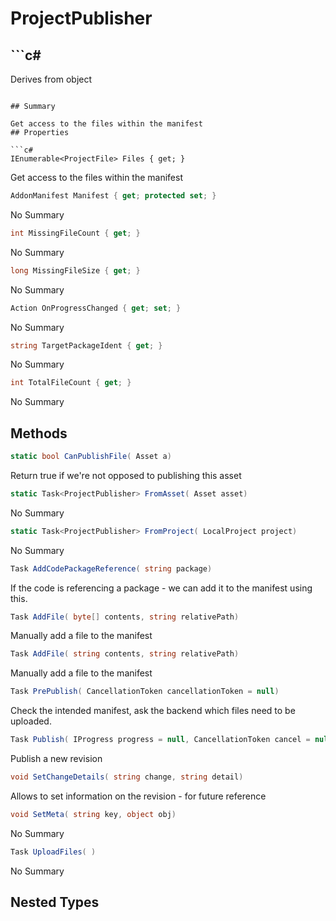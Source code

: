 # ProjectPublisher

## ```c#
Derives from object
```

## Summary

Get access to the files within the manifest
## Properties

```c#
IEnumerable<ProjectFile> Files { get; } 
```
Get access to the files within the manifest
```c#
AddonManifest Manifest { get; protected set; } 
```
No Summary
```c#
int MissingFileCount { get; } 
```
No Summary
```c#
long MissingFileSize { get; } 
```
No Summary
```c#
Action OnProgressChanged { get; set; } 
```
No Summary
```c#
string TargetPackageIdent { get; } 
```
No Summary
```c#
int TotalFileCount { get; } 
```
No Summary
## Methods

```c#
static bool CanPublishFile( Asset a) 
```
Return true if we're not opposed to publishing this asset
```c#
static Task<ProjectPublisher> FromAsset( Asset asset) 
```
No Summary
```c#
static Task<ProjectPublisher> FromProject( LocalProject project) 
```
No Summary
```c#
Task AddCodePackageReference( string package) 
```
If the code is referencing a package - we can add it to the manifest using this.
```c#
Task AddFile( byte[] contents, string relativePath) 
```
Manually add a file to the manifest
```c#
Task AddFile( string contents, string relativePath) 
```
Manually add a file to the manifest
```c#
Task PrePublish( CancellationToken cancellationToken = null) 
```
Check the intended manifest, ask the backend which files need to be uploaded.
```c#
Task Publish( IProgress progress = null, CancellationToken cancel = null) 
```
Publish a new revision
```c#
void SetChangeDetails( string change, string detail) 
```
Allows to set information on the revision - for future reference
```c#
void SetMeta( string key, object obj) 
```
No Summary
```c#
Task UploadFiles( ) 
```
No Summary
## Nested Types

